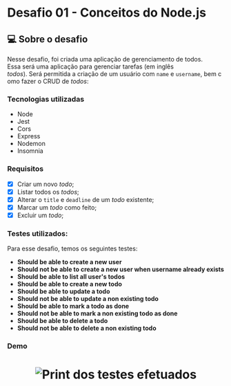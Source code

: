 # Desafio 01 - Conceitos do Node.js

## 💻 Sobre o desafio
Nesse desafio, foi criada uma aplicação de gerenciamento de todos. Essa será uma aplicação para gerenciar tarefas (em inglês *todos*). Será permitida a criação de um usuário com `name` e `username`, bem como fazer o CRUD de *todos*:

### Tecnologias utilizadas
- Node
- Jest
- Cors
- Express
- Nodemon
- Insomnia

### Requisitos

- [X] Criar um novo *todo*;
- [X] Listar todos os *todos*;
- [X] Alterar o `title` e `deadline` de um *todo* existente;
- [X] Marcar um *todo* como feito;
- [X] Excluir um *todo*;

### Testes utilizados:

Para esse desafio, temos os seguintes testes:
- **Should be able to create a new user**
- **Should not be able to create a new user when username already exists**
- **Should be able to list all user's todos**
- **Should be able to create a new todo**
- **Should be able to update a todo**
- **Should not be able to update a non existing todo**
- **Should be able to mark a todo as done**
- **Should not be able to mark a non existing todo as done**
- **Should be able to delete a todo**
- **Should not be able to delete a non existing todo**


### Demo
<h1 align="center">
  <img alt="Print dos testes efetuados" title="#testes" src="testes.png" />
</h1>

